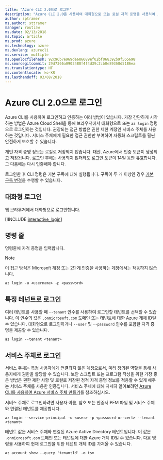 ```yaml
---
title: "Azure CLI 2.0으로 로그인"
description: "Azure CLI 2.0을 사용하여 대화형으로 또는 로컬 자격 증명을 사용하여 로그인"
author: sptramer
ms.author: sttramer
manager: routlaw
ms.date: 02/13/2018
ms.topic: article
ms.prod: azure
ms.technology: azure
ms.devlang: azurecli
ms.service: multiple
ms.openlocfilehash: 92c96b7e969de686689ef02bf068392b9f565698
ms.sourcegitcommit: 29d7366a0902488f4f4d39c2cb0e89368d5186ea
ms.translationtype: HT
ms.contentlocale: ko-KR
ms.lasthandoff: 03/08/2018
---
```

# <a name="log-in-with-azure-cli-20"></a>Azure CLI 2.0으로 로그인

Azure CLI를 사용하여 로그인하고 인증하는 여러 방법이 있습니다. 가장 간단하게 시작하는 방법은 Azure Cloud Shell을 통해 브라우저에서 대화형으로 또는 `az login` 명령으로 로그인하는 것입니다.
권장되는 접근 방법은 권한 제한 계정인 서비스 주체를 사용하는 것입니다. 서비스 주체에게 필요한 접근 권한만 부여하여 자동화 스크립트를 훨씬 안전하게 보호할 수 있습니다.

개인 자격 증명 정보는 로컬로 저장되지 않습니다. 대신, Azure에서 인증 토큰이 생성되고 저장됩니다. 로그인 후에는 사용되지 않더라도 로그인 토큰이 14일 동안 유효합니다. 그 다음에는 다시 인증해야 합니다.

로그인한 후 CLI 명령은 기본 구독에 대해 실행됩니다. 구독이 두 개 이상인 경우 [기본 구독 변경](manage-azure-subscriptions-azure-cli.md)을 수행할 수 있습니다.

## <a name="interactive-log-in"></a>대화형 로그인

웹 브라우저에서 대화형으로 로그인합니다.

[!INCLUDE [interactive_login](includes/interactive-login.md)]

## <a name="command-line"></a>명령 줄

명령줄에 자격 증명을 입력합니다.

> [!Note]
> 이 접근 방식은 Microsoft 계정 또는 2단계 인증을 사용하는 계정에서는 작동하지 않습니다.

```azurecli
az login -u <username> -p <password>
```

## <a name="log-in-with-a-specific-tenant"></a>특정 테넌트로 로그인

여러 테넌트를 사용할 때 `--tenant` 인수를 사용하여 로그인할 테넌트를 선택할 수 있습니다. 이 인수의 값은 `.onmicrosoft.com` 도메인 또는 테넌트에 대한 Azure 개체 ID일 수 있습니다. 대화형으로 로그인하거나 `--user` 및 `--password` 인수를 포함한 자격 증명을 제공할 수 있습니다. 

```
az login --tenant <tenant>
```

## <a name="logging-in-with-a-service-principal"></a>서비스 주체로 로그인

서비스 주체는 특정 사용자에게 연결되지 않은 계정으로서, 미리 정의된 역할을 통해 사용자에게 권한을 할당할 수 있습니다. 보안 스크립트 또는 프로그램 작성을 위한 가장 좋은 방법은 권한 제한 사항 및 로컬로 저장된 정적 자격 증명 정보를 적용할 수 있게 해주는 서비스 주체를 사용한 인증입니다. 서비스 주체에 대해 자세히 알아보려면 [Azure CLI를 사용하여 Azure 서비스 주체 만들기](create-an-azure-service-principal-azure-cli.md)를 참조하십시오.

서비스 주체로 로그인하려면 사용자 이름, 암호 또는 인증서 PEM 파일 및 서비스 주체와 연결된 테넌트를 제공합니다.

```azurecli
az login --service-principal -u <user> -p <password-or-cert> --tenant <tenant>
```

테넌트 값은 서비스 주체와 연결된 Azure Active Directory 테넌트입니다. 이 값은 `.onmicrosoft.com` 도메인 또는 테넌트에 대한 Azure 개체 ID일 수 있습니다.
다음 명령을 사용하여 현재 로그인을 위한 테넌트 개체 ID를 가져올 수 있습니다.

```azurecli
az account show --query 'tenantId' -o tsv
```
